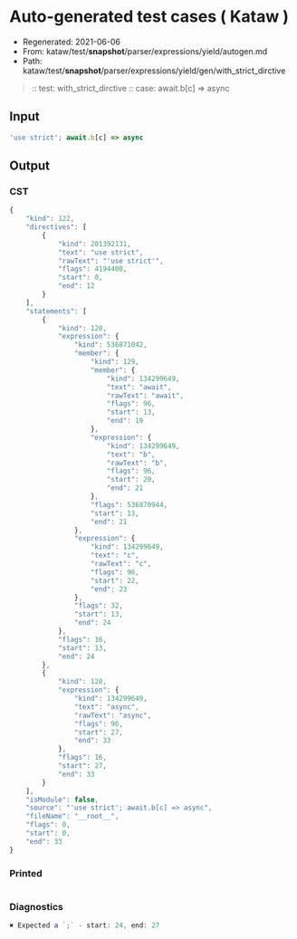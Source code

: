 # Auto-generated test cases ( Kataw )
- Regenerated: 2021-06-06
- From: kataw/test/__snapshot__/parser/expressions/yield/autogen.md
- Path: kataw/test/__snapshot__/parser/expressions/yield/gen/with_strict_dirctive
> :: test: with_strict_dirctive
> :: case: await.b[c] => async
## Input

`````js
'use strict'; await.b[c] => async
`````
## Output

### CST

```javascript
{
    "kind": 122,
    "directives": [
        {
            "kind": 201392131,
            "text": "use strict",
            "rawText": "'use strict'",
            "flags": 4194400,
            "start": 0,
            "end": 12
        }
    ],
    "statements": [
        {
            "kind": 120,
            "expression": {
                "kind": 536871042,
                "member": {
                    "kind": 129,
                    "member": {
                        "kind": 134299649,
                        "text": "await",
                        "rawText": "await",
                        "flags": 96,
                        "start": 13,
                        "end": 19
                    },
                    "expression": {
                        "kind": 134299649,
                        "text": "b",
                        "rawText": "b",
                        "flags": 96,
                        "start": 20,
                        "end": 21
                    },
                    "flags": 536870944,
                    "start": 13,
                    "end": 21
                },
                "expression": {
                    "kind": 134299649,
                    "text": "c",
                    "rawText": "c",
                    "flags": 96,
                    "start": 22,
                    "end": 23
                },
                "flags": 32,
                "start": 13,
                "end": 24
            },
            "flags": 16,
            "start": 13,
            "end": 24
        },
        {
            "kind": 120,
            "expression": {
                "kind": 134299649,
                "text": "async",
                "rawText": "async",
                "flags": 96,
                "start": 27,
                "end": 33
            },
            "flags": 16,
            "start": 27,
            "end": 33
        }
    ],
    "isModule": false,
    "source": "'use strict'; await.b[c] => async",
    "fileName": "__root__",
    "flags": 0,
    "start": 0,
    "end": 33
}
```

### Printed

```javascript

```

### Diagnostics

```javascript
✖ Expected a `;` - start: 24, end: 27

```

